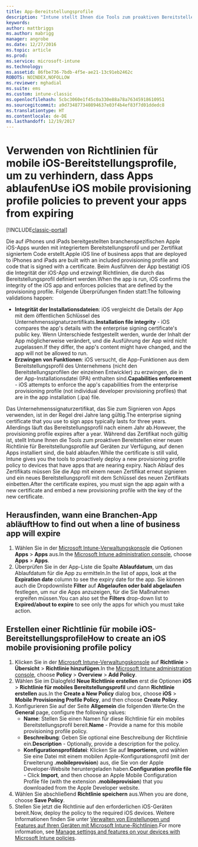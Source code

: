 ```yaml
---
title: App-Bereitstellungsprofile
description: "Intune stellt Ihnen die Tools zum proaktiven Bereitstellen einer neuen Richtlinie für Bereitstellungsprofile auf Geräten zur Verfügung, auf denen Apps installiert sind, die bald ablaufen."
keywords: 
author: mattbriggs
ms.author: mabrigg
manager: angrobe
ms.date: 12/27/2016
ms.topic: article
ms.prod: 
ms.service: microsoft-intune
ms.technology: 
ms.assetid: 86fbe736-7bdb-4f5e-ae21-13c91eb2462c
ROBOTS: NOINDEX,NOFOLLOW
ms.reviewer: mghadial
ms.suite: ems
ms.custom: intune-classic
ms.openlocfilehash: 5cbc3060e1f45c0a330e88a78a76345918610951
ms.sourcegitcommit: a9d734877340894637e03f4b4ef83f7d01ddedc8
ms.translationtype: HT
ms.contentlocale: de-DE
ms.lasthandoff: 12/19/2017
---
```

# <a name="use-ios-mobile-provisioning-profile-policies-to-prevent-your-apps-from-expiring"></a><span data-ttu-id="f279c-103">Verwenden von Richtlinien für mobile iOS-Bereitstellungsprofile, um zu verhindern, dass Apps ablaufen</span><span class="sxs-lookup"><span data-stu-id="f279c-103">Use iOS mobile provisioning profile policies to prevent your apps from expiring</span></span>

[!INCLUDE[classic-portal](../includes/classic-portal.md)]

<span data-ttu-id="f279c-104">Die auf iPhones und iPads bereitgestellten branchenspezifischen Apple iOS-Apps wurden mit integriertem Bereitstellungsprofil und per Zertifikat signiertem Code erstellt.</span><span class="sxs-lookup"><span data-stu-id="f279c-104">Apple iOS line of business apps that are deployed to iPhones and iPads are built with an included provisioning profile and code that is signed with a certificate.</span></span> <span data-ttu-id="f279c-105">Beim Ausführen der App bestätigt iOS die Integrität der iOS-App und erzwingt Richtlinien, die durch das Bereitstellungsprofil definiert werden.</span><span class="sxs-lookup"><span data-stu-id="f279c-105">When the app is run, iOS confirms the integrity of the iOS app and enforces policies that are defined by the provisioning profile.</span></span> <span data-ttu-id="f279c-106">Folgende Überprüfungen finden statt:</span><span class="sxs-lookup"><span data-stu-id="f279c-106">The following validations happen:</span></span>

- <span data-ttu-id="f279c-107">**Integrität der Installationsdateien**: iOS vergleicht die Details der App mit dem öffentlichen Schlüssel des Unternehmenssignaturzertifikats.</span><span class="sxs-lookup"><span data-stu-id="f279c-107">**Installation file integrity** - iOS compares the app's details with the enterprise signing certificate's public key.</span></span> <span data-ttu-id="f279c-108">Wenn Unterschiede festgestellt werden, wurde der Inhalt der App möglicherweise verändert, und die Ausführung der App wird nicht zugelassen.</span><span class="sxs-lookup"><span data-stu-id="f279c-108">If they differ, the app's content might have changed, and the app will not be allowed to run.</span></span>
- <span data-ttu-id="f279c-109">**Erzwingen von Funktionen**: iOS versucht, die App-Funktionen aus dem Bereitstellungsprofil des Unternehmens (nicht den Bereitstellungsprofilen der einzelnen Entwickler) zu erzwingen, die in der App-Installationsdatei (IPA) enthalten sind.</span><span class="sxs-lookup"><span data-stu-id="f279c-109">**Capabilities enforcement** - iOS attempts to enforce the app's capabilities from the enterprise provisioning profile (not individual developer provisioning profiles) that are in the app installation (.ipa) file.</span></span>


<span data-ttu-id="f279c-110">Das Unternehmenssignaturzertifikat, das Sie zum Signieren von Apps verwenden, ist in der Regel drei Jahre lang gültig.</span><span class="sxs-lookup"><span data-stu-id="f279c-110">The enterprise signing certificate that you use to sign apps typically lasts for three years.</span></span> <span data-ttu-id="f279c-111">Allerdings läuft das Bereitstellungsprofil nach einem Jahr ab.</span><span class="sxs-lookup"><span data-stu-id="f279c-111">However, the provisioning profile expires after a year.</span></span> <span data-ttu-id="f279c-112">Während das Zertifikat noch gültig ist, stellt Intune Ihnen die Tools zum proaktiven Bereitstellen einer neuen Richtlinie für Bereitstellungsprofile auf Geräten zur Verfügung, auf denen Apps installiert sind, die bald ablaufen.</span><span class="sxs-lookup"><span data-stu-id="f279c-112">While the certificate is still valid, Intune gives you the tools to proactively deploy a new provisioning profile policy to devices that have apps that are nearing expiry.</span></span>
<span data-ttu-id="f279c-113">Nach Ablauf des Zertifikats müssen Sie die App mit einem neuen Zertifikat erneut signieren und ein neues Bereitstellungsprofil mit dem Schlüssel des neuen Zertifikats einbetten.</span><span class="sxs-lookup"><span data-stu-id="f279c-113">After the certificate expires, you must sign the app again with a new certificate and embed a new provisioning profile with the key of the new certificate.</span></span>



## <a name="how-to-find-out-when-a-line-of-business-app-will-expire"></a><span data-ttu-id="f279c-114">Herausfinden, wann eine Branchen-App abläuft</span><span class="sxs-lookup"><span data-stu-id="f279c-114">How to find out when a line of business app will expire</span></span>

1. <span data-ttu-id="f279c-115">Wählen Sie in der [Microsoft Intune-Verwaltungskonsole](https://manage.microsoft.com) die Optionen **Apps** > **Apps** aus.</span><span class="sxs-lookup"><span data-stu-id="f279c-115">In the [Microsoft Intune administration console](https://manage.microsoft.com), choose **Apps** > **Apps**.</span></span>
2. <span data-ttu-id="f279c-116">Überprüfen Sie in der App-Liste die Spalte **Ablaufdatum**, um das Ablaufdatum für die App zu ermitteln.</span><span class="sxs-lookup"><span data-stu-id="f279c-116">In the list of apps, look at the **Expiration date** column to see the expiry date for the app.</span></span> <span data-ttu-id="f279c-117">Sie können auch die Dropdownliste **Filter** auf **Abgelaufen oder bald abgelaufen** festlegen, um nur die Apps anzuzeigen, für die Sie Maßnahmen ergreifen müssen.</span><span class="sxs-lookup"><span data-stu-id="f279c-117">You can also set the **Filters** drop-down list to **Expired/about to expire** to see only the apps for which you must take action.</span></span>

## <a name="how-to-create-an-ios-mobile-provisioning-profile-policy"></a><span data-ttu-id="f279c-118">Erstellen einer Richtlinie für mobile iOS-Bereitstellungsprofile</span><span class="sxs-lookup"><span data-stu-id="f279c-118">How to create an iOS mobile provisioning profile policy</span></span>


1. <span data-ttu-id="f279c-119">Klicken Sie in der [Microsoft Intune-Verwaltungskonsole](https://manage.microsoft.com) auf **Richtlinie** > **Übersicht** > **Richtlinie hinzufügen**.</span><span class="sxs-lookup"><span data-stu-id="f279c-119">In the [Microsoft Intune administration console](https://manage.microsoft.com), choose **Policy** > **Overview** > **Add Policy**.</span></span>
2. <span data-ttu-id="f279c-120">Wählen Sie im Dialogfeld **Neue Richtlinie erstellen** erst die Optionen **iOS** > **Richtlinie für mobiles Bereitstellungsprofil** und dann **Richtlinie erstellen** aus.</span><span class="sxs-lookup"><span data-stu-id="f279c-120">In the **Create a New Policy** dialog box, choose **iOS** > **Mobile Provisioning Profile Policy**, and then choose **Create Policy**.</span></span>
3. <span data-ttu-id="f279c-121">Konfigurieren Sie auf der Seite **Allgemein** die folgenden Werte:</span><span class="sxs-lookup"><span data-stu-id="f279c-121">On the **General** page, configure the following values:</span></span>
    - <span data-ttu-id="f279c-122">**Name**: Stellen Sie einen Namen für diese Richtlinie für ein mobiles Bereitstellungsprofil bereit.</span><span class="sxs-lookup"><span data-stu-id="f279c-122">**Name** - Provide a name for this mobile provisioning profile policy.</span></span>
    - <span data-ttu-id="f279c-123">**Beschreibung**: Geben Sie optional eine Beschreibung der Richtlinie ein.</span><span class="sxs-lookup"><span data-stu-id="f279c-123">**Description** - Optionally, provide a description for the policy.</span></span>
    - <span data-ttu-id="f279c-124">**Konfigurationsprofildatei**: Klicken Sie auf **Importieren**, und wählen Sie eine Datei mit einem mobilen Apple-Konfigurationsprofil (mit der Erweiterung **.mobileprovision**) aus, die Sie von der Apple Developer-Website heruntergeladen haben.</span><span class="sxs-lookup"><span data-stu-id="f279c-124">**Configuration profile file** - Click **Import**, and then choose an Apple Mobile Configuration Profile file (with the extension **.mobileprovision**) that you downloaded from the Apple Developer website.</span></span>
4. <span data-ttu-id="f279c-125">Wählen Sie abschließend **Richtlinie speichern** aus.</span><span class="sxs-lookup"><span data-stu-id="f279c-125">When you are done, choose **Save Policy**.</span></span>
5. <span data-ttu-id="f279c-126">Stellen Sie jetzt die Richtlinie auf den erforderlichen iOS-Geräten bereit.</span><span class="sxs-lookup"><span data-stu-id="f279c-126">Now, deploy the policy to the required iOS devices.</span></span> <span data-ttu-id="f279c-127">Weitere Informationen finden Sie unter [Verwalten von Einstellungen und Features auf Ihren Geräten mit Microsoft Intune-Richtlinien](manage-settings-and-features-on-your-devices-with-microsoft-intune-policies.md).</span><span class="sxs-lookup"><span data-stu-id="f279c-127">For more information, see [Manage settings and features on your devices with Microsoft Intune policies](manage-settings-and-features-on-your-devices-with-microsoft-intune-policies.md).</span></span>
